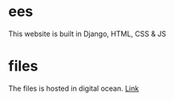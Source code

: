 # ees
This website is built in Django, HTML, CSS &amp; JS

# files
The files is hosted in digital ocean. [Link](http://ees.ac.in/)
